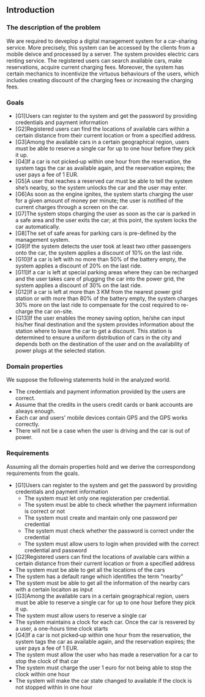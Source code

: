 ## Introduction
### The description of the problem
We are required to deveplop a digital management system for a car-sharing service. More precisely, this system can be accessed by the clients from a mobile deivce and processed by a server. The system provides electric cars renting service. The registered users can search available cars, make reservations, acquire current charging fees.
Moreover, the system has certain mechanics to incentivize the virtuous behaviours of the users, which includes creating discount of the charging fees or increasing the charging fees.

### Goals
* [G1]Users can register to the system and get the password by providing credentials and payment information
* [G2]Registered users can find the locations of available cars within a certain distance from their current location or from a specified address.
* [G3]Among the available cars in a certain geographical region, users must be able to reserve a single car for up to one hour before they pick it up.
* [G4]If a car is not picked‐up within one hour from the reservation, the system tags the car as available again, and the reservation expires; the user pays a fee of 1 EUR.
* [G5]A user that reaches a reserved car must be able to tell the system she’s nearby, so the system unlocks the car and the user may enter.
* [G6]As soon as the engine ignites, the system starts charging the user for a given amount of money per minute; the user is notified of the current charges through a screen on the car.
* [G7]The system stops charging the user as soon as the car is parked in a safe area and the user exits the car; at this point, the system locks the car automatically.
* [G8]The set of safe areas for parking cars is pre-defined by the management system.
* [G9]If the system detects the user took at least two other passengers onto the car, the system applies a discount of 10% on the last ride.
* [G10]If a car is left with no more than 50% of the battery empty, the system applies a discount of 20% on the last ride.
* [G11]If a car is left at special parking areas where they can be recharged and the user takes care of plugging the car into the power grid, the system applies a discount of 30% on the last ride.
* [G12]If a car is left at more than 3 KM from the nearest power grid station or with more than 80% of the battery empty, the system charges 30% more on the last ride to compensate for the cost required to re-charge the car on-site.
* [G13]If the user enables the money saving option, he/she can input his/her final destination and the system provides information about the station where to leave the car to get a discount. This station is determined to ensure a uniform distribution of cars in the city and depends both on the destination of the user and on the availability of power plugs at the selected station.

### Domain properties
We suppose the following statements hold in the analyzed world.
* The credentials and payment information provided by the users are correct.
* Assume that the credits in the users credit cards or bank accounts are always enough.
* Each car and users' mobile devices contain GPS and the GPS works correctly.
* There will not be a case when the user is driving and the car is out of power.

### Requirements
Assuming all the domain properties hold and we derive the correspondong requirements from the goals.
* [G1]Users can register to the system and get the password by providing credentials and payment information
  * The system must let only one registeration per credential.
  * The system must be able to check whether the payment information is correct or not
  * The system must create and mantain only one password per credential
  * The system must check whether the password is correct under the credential
  * The system must allow users to login when provided with the correct credential and password
* [G2]Registered users can find the locations of available cars within a certain distance from their current location or from a specified address
 * The system must be able to get all the locations of the cars
 * The system has a default range which identifies the term "nearby"
 * The system must be able to get all the information of the nearby cars with a certain locaiton as input
* [G3]Among the available cars in a certain geographical region, users must be able to reserve a single car for up to one hour before they pick it up.
 * The system must allow users to reserve a single car
 * The system maintains a clock for each car. Once the car is resvered by a user, a one-hours time clock starts
* [G4]If a car is not picked‐up within one hour from the reservation, the system tags the car as available again, and the reservation expires; the user pays a fee of 1 EUR.
 * The system must allow the user who has made a reservation for a car to stop the clock of that car
 * The system must charge the user 1 euro for not being able to stop the clock within one hour
 * The system will make the car state changed to available if the clock is not stopped within in one hour
  
